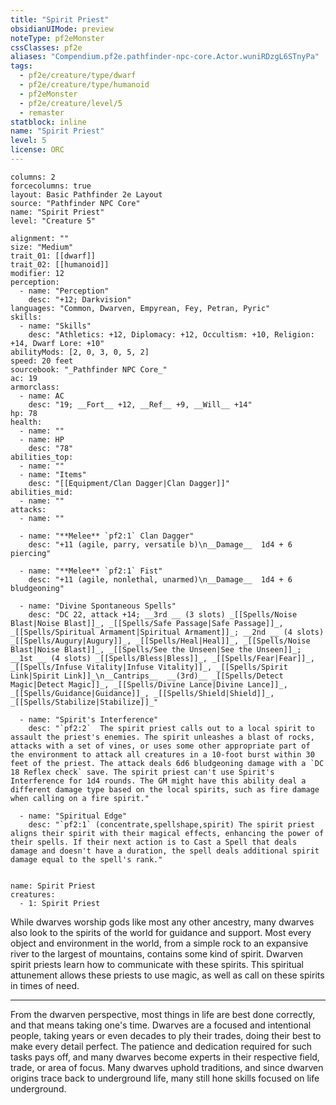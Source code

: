 ```yaml
---
title: "Spirit Priest"
obsidianUIMode: preview
noteType: pf2eMonster
cssClasses: pf2e
aliases: "Compendium.pf2e.pathfinder-npc-core.Actor.wuniRDzgL6STnyPa" 
tags:
  - pf2e/creature/type/dwarf
  - pf2e/creature/type/humanoid
  - pf2eMonster
  - pf2e/creature/level/5
  - remaster
statblock: inline
name: "Spirit Priest"
level: 5
license: ORC
---
```


```statblock
columns: 2
forcecolumns: true
layout: Basic Pathfinder 2e Layout
source: "Pathfinder NPC Core"
name: "Spirit Priest"
level: "Creature 5"

alignment: ""
size: "Medium"
trait_01: [[dwarf]]
trait_02: [[humanoid]]
modifier: 12
perception:
  - name: "Perception"
    desc: "+12; Darkvision"
languages: "Common, Dwarven, Empyrean, Fey, Petran, Pyric"
skills:
  - name: "Skills"
    desc: "Athletics: +12, Diplomacy: +12, Occultism: +10, Religion: +14, Dwarf Lore: +10"
abilityMods: [2, 0, 3, 0, 5, 2]
speed: 20 feet
sourcebook: "_Pathfinder NPC Core_"
ac: 19
armorclass:
  - name: AC
    desc: "19; __Fort__ +12, __Ref__ +9, __Will__ +14"
hp: 78
health:
  - name: ""
  - name: HP
    desc: "78"
abilities_top:
  - name: ""
  - name: "Items"
    desc: "[[Equipment/Clan Dagger|Clan Dagger]]"
abilities_mid:
  - name: ""
attacks:
  - name: ""

  - name: "**Melee** `pf2:1` Clan Dagger"
    desc: "+11 (agile, parry, versatile b)\n__Damage__  1d4 + 6 piercing"

  - name: "**Melee** `pf2:1` Fist"
    desc: "+11 (agile, nonlethal, unarmed)\n__Damage__  1d4 + 6 bludgeoning"

  - name: "Divine Spontaneous Spells"
    desc: "DC 22, attack +14; __3rd __ (3 slots) _[[Spells/Noise Blast|Noise Blast]]_, _[[Spells/Safe Passage|Safe Passage]]_, _[[Spells/Spiritual Armament|Spiritual Armament]]_; __2nd __ (4 slots) _[[Spells/Augury|Augury]]_, _[[Spells/Heal|Heal]]_, _[[Spells/Noise Blast|Noise Blast]]_, _[[Spells/See the Unseen|See the Unseen]]_; __1st __ (4 slots) _[[Spells/Bless|Bless]]_, _[[Spells/Fear|Fear]]_, _[[Spells/Infuse Vitality|Infuse Vitality]]_, _[[Spells/Spirit Link|Spirit Link]]_\n__Cantrips__  __(3rd)__ _[[Spells/Detect Magic|Detect Magic]]_, _[[Spells/Divine Lance|Divine Lance]]_, _[[Spells/Guidance|Guidance]]_, _[[Spells/Shield|Shield]]_, _[[Spells/Stabilize|Stabilize]]_"

  - name: "Spirit's Interference"
    desc: "`pf2:2`  The spirit priest calls out to a local spirit to assault the priest's enemies. The spirit unleashes a blast of rocks, attacks with a set of vines, or uses some other appropriate part of the environment to attack all creatures in a 10-foot burst within 30 feet of the priest. The attack deals 6d6 bludgeoning damage with a `DC 18 Reflex check` save. The spirit priest can't use Spirit's Interference for 1d4 rounds. The GM might have this ability deal a different damage type based on the local spirits, such as fire damage when calling on a fire spirit."

  - name: "Spiritual Edge"
    desc: "`pf2:1` (concentrate,spellshape,spirit) The spirit priest aligns their spirit with their magical effects, enhancing the power of their spells. If their next action is to Cast a Spell that deals damage and doesn't have a duration, the spell deals additional spirit damage equal to the spell's rank."
 
```

```encounter-table
name: Spirit Priest
creatures:
  - 1: Spirit Priest
```



While dwarves worship gods like most any other ancestry, many dwarves also look to the spirits of the world for guidance and support. Most every object and environment in the world, from a simple rock to an expansive river to the largest of mountains, contains some kind of spirit. Dwarven spirit priests learn how to communicate with these spirits. This spiritual attunement allows these priests to use magic, as well as call on these spirits in times of need.

* * *

From the dwarven perspective, most things in life are best done correctly, and that means taking one's time. Dwarves are a focused and intentional people, taking years or even decades to ply their trades, doing their best to make every detail perfect. The patience and dedication required for such tasks pays off, and many dwarves become experts in their respective field, trade, or area of focus. Many dwarves uphold traditions, and since dwarven origins trace back to underground life, many still hone skills focused on life underground.
